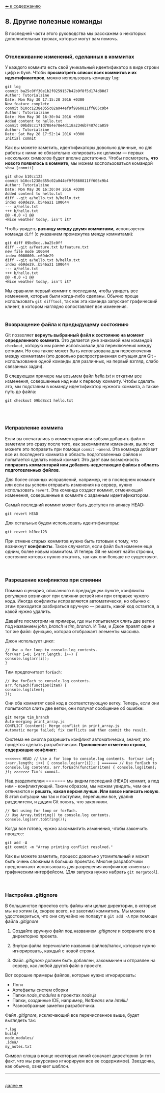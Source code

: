 [⬅  к содержанию](../readme.md)

## 8. Другие полезные команды

В последней части этого руководства мы расскажем о некоторых дополнительных трюках, которые могут вам помочь.
&nbsp;<br>
&nbsp;<br>

### Отслеживание изменений, сделанных в коммитах
У каждого коммита есть свой уникальный идентификатор в виде строки цифр и букв. Чтобы **просмотреть список всех коммитов и их идентификаторов**, можно использовать команду `log`:
```
git log
commit ba25c0ff30e1b2f0259157b42b9f8f5d174d80d7
Author: Tutorialzine
Date: Mon May 30 17:15:28 2016 +0300
New feature complete
commit b10cc1238e355c02a044ef9f9860811ff605c9b4
Author: Tutorialzine
Date: Mon May 30 16:30:04 2016 +0300
Added content to hello.txt
commit 09bd8cc171d7084e78e4d118a2346b7487dca059
Author: Tutorialzine
Date: Sat May 28 17:52:14 2016 +0300
Initial commit
```

Как вы можете заметить, идентификаторы довольно длинные, но для работы с ними не обязательно копировать их целиком — первых нескольких символов будет вполне достаточно. Чтобы посмотреть, **что нового появилось в коммите**, мы можем воспользоваться командой `show [commit]`
```
git show b10cc123
commit b10cc1238e355c02a044ef9f9860811ff605c9b4
Author: Tutorialzine
Date: Mon May 30 16:30:04 2016 +0300
Added content to hello.txt
diff --git a/hello.txt b/hello.txt
index e69de29..b546a21 100644
--- a/hello.txt
+++ b/hello.txt
@@ -0,0 +1 @@
+Nice weather today, isn't it?
```

Чтобы увидеть **разницу между двумя коммитами**, используется команда `diff` (с указанием промежутка между коммитами):
```
git diff 09bd8cc..ba25c0ff
diff --git a/feature.txt b/feature.txt
new file mode 100644
index 0000000..e69de29
diff --git a/hello.txt b/hello.txt
index e69de29..b546a21 100644
--- a/hello.txt
+++ b/hello.txt
@@ -0,0 +1 @@
+Nice weather today, isn't it?
```

Мы сравнили первый коммит с последним, чтобы увидеть все изменения, которые были когда-либо сделаны. Обычно проще использовать `git difftool`, так как эта команда запускает графический клиент, в котором наглядно сопоставляет все изменения.
&nbsp;<br>
&nbsp;<br>

### Возвращение файла к предыдущему состоянию
Git позволяет **вернуть выбранный файл к состоянию на момент определенного коммита**. Это делается уже знакомой нам командой `checkout`, которую мы ранее использовали для переключения между ветками. Но она также может быть использована для переключения между коммитами (это довольно распространенная ситуация для Git - использование одной команды для различных, на первый взгляд, слабо связанных задач).

В следующем примере мы возьмем файл *hello.txt* и откатим все изменения, совершенные над ним к первому коммиту. Чтобы сделать это, мы подставим в команду идентификатор нужного коммита, а также путь до файла:
```
git checkout 09bd8cc1 hello.txt
```
&nbsp;<br>
&nbsp;<br>

### Исправление коммита
Если вы опечатались в комментарии или забыли добавить файл и заметили это сразу после того, как закоммитили изменения, вы легко можете это поправить при помощи `commit —amend`. Эта команда добавит все из последнего коммита в область подготовленных файлов и попытается сделать новый коммит. Это дает вам возможность **поправить комментарий или добавить недостающие файлы в область подготовленных файлов**.

Для более сложных исправлений, например, не в последнем коммите или если вы успели отправить изменения на сервер, нужно использовать `revert`. Эта команда создаст коммит, отменяющий изменения, совершенные в коммите с заданным идентификатором.

Самый последний коммит может быть доступен по алиасу HEAD:
```
git revert HEAD
```

Для остальных будем использовать идентификаторы:
```
git revert b10cc123
```

При отмене старых коммитов нужно быть готовым к тому, что возникнут **конфликты**. Такое случается, если файл был изменен еще одним, более новым коммитом. И теперь Git не может найти строчки, состояние которых нужно откатить, так как они больше не существуют.
&nbsp;<br>
&nbsp;<br>

### Разрешение конфликтов при слиянии
Помимо сценария, описанного в предыдущем пункте, конфликты регулярно возникают при слиянии ветвей или при отправке чужого кода. Иногда конфликты исправляются автоматически, но обычно с этим приходится разбираться вручную — решать, какой код остается, а какой нужно удалить.

Давайте посмотрим на примеры, где мы попытаемся слить две ветки под названием *john_branch* и *tim_branch*. И Тим, и Джон правят один и тот же файл: функцию, которая отображает элементы массива.

Джон использует цикл:
```
// Use a for loop to console.log contents.
for(var i=0; i<arr.length; i++) {
console.log(arr[i]);
}
```

Тим предпочитает `forEach`:
```
// Use forEach to console.log contents.
arr.forEach(function(item) {
console.log(item);
});
```

Они оба коммитят свой код в соответствующую ветку. Теперь, если они попытаются слить две ветки, они получат сообщение об ошибке:
```
git merge tim_branch
Auto-merging print_array.js
CONFLICT (content): Merge conflict in print_array.js
Automatic merge failed; fix conflicts and then commit the result.
```

Система не смогла разрешить конфликт автоматически, значит, это придется сделать разработчикам. **Приложение отметило строки, содержащие конфликт**:
```
<<<<<<< HEAD // Use a for loop to console.log contents. for(var i=0; i<arr.length; i++) { console.log(arr[i]); } ======= // Use forEach to console.log contents. arr.forEach(function(item) { console.log(item); }); >>>>>>> Tim's commit.
```

Над разделителем ======= мы видим последний (HEAD) коммит, а под ним - конфликтующий. Таким образом, мы можем увидеть, чем они отличаются и **решать, какая версия лучше. Или вовсе написать новую**. В этой ситуации мы так и поступим, перепишем все, удалив разделители, и дадим Git понять, что закончили.
```
// Not using for loop or forEach.
// Use Array.toString() to console.log contents.
console.log(arr.toString());
```

Когда все готово, нужно закоммитить изменения, чтобы закончить процесс:
```
git add -A
git commit -m "Array printing conflict resolved."
```

Как вы можете заметить, процесс довольно утомительный и может быть очень сложным в больших проектах. Многие разработчики предпочитают использовать для разрешения конфликтов клиенты с графическим интерфейсом. (Для запуска нужно набрать `git mergetool`).
&nbsp;<br>
&nbsp;<br>

### Настройка .gitignore
В большинстве проектов есть файлы или целые директории, в которые мы не хотим (и, скорее всего, не захотим) коммитить. Мы можем удостовериться, что они случайно не попадут в `git add -A` при помощи файла *.gitignore*

1. Создайте вручную файл под названием *.gitignore* и сохраните его в директорию проекта.

2. Внутри файла перечислите названия файлов/папок, которые нужно игнорировать, каждый с новой строки.

3. Файл *.gitignore* должен быть добавлен, закоммичен и отправлен на сервер, как любой другой файл в проекте.

Вот хорошие примеры файлов, которые нужно игнорировать:

- Логи
- Артефакты систем сборки
- Папки *node_modules* в проектах *node.js*
- Папки, созданные IDE, например, *Netbeans* или *IntelliJ*
- Разнообразные заметки разработчика.

Файл *.gitignore*, исключающий все перечисленное выше, будет выглядеть так:
```
*.log
build/
node_modules/
.idea/
my_notes.txt
```

Символ слэша в конце некоторых линий означает директорию (и тот факт, что мы рекурсивно игнорируем все ее содержимое). Звездочка, как обычно, означает шаблон.

---
&nbsp;<br>
[далее  ➡](commands.md)